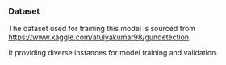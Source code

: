 
### Dataset


The dataset used for training this model is sourced from https://www.kaggle.com/atulyakumar98/gundetection

It providing diverse instances for model training and validation.

